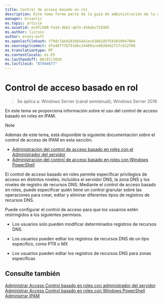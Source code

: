 ```yaml
---
title: Control de acceso basado en rol
description: Este tema forma parte de la guía de administración de la administración de direcciones IP (IPAM) en Windows Server 2016.
manager: brianlic
ms.topic: article
ms.assetid: ecdfc589-fa14-4bb3-ab7e-456ebc719385
ms.author: lizross
author: eross-msft
ms.openlocfilehash: f79dc7ab4283de5ab1ec63861d5f543658947964
ms.sourcegitcommit: dfa48f77b751dbc34409aced628eb2f17c912f08
ms.translationtype: MT
ms.contentlocale: es-ES
ms.lasthandoff: 08/07/2020
ms.locfileid: "87944677"
---
```

# <a name="role-based-access-control"></a>Control de acceso basado en rol

>Se aplica a: Windows Server (canal semianual), Windows Server 2016

En este tema se proporciona información sobre el uso del control de acceso basado en roles en IPAM.

> [!NOTE]
> Además de este tema, está disponible la siguiente documentación sobre el control de acceso de IPAM en esta sección.
>
> -   [Administración del control de acceso basado en roles con el Administrador del servidor](../../technologies/ipam/Manage-Role-Based-Access-Control-with-Server-Manager.md)
> -   [Administración del control de acceso basado en roles con Windows PowerShell](../../technologies/ipam/Manage-Role-Based-Access-Control-with-Windows-PowerShell.md)

El control de acceso basado en roles permite especificar privilegios de acceso en distintos niveles, incluidos el servidor DNS, la zona DNS y los niveles de registro de recursos DNS.
Mediante el control de acceso basado en roles, puede especificar quién tiene un control granular sobre las operaciones para crear, editar y eliminar diferentes tipos de registros de recursos DNS.

Puede configurar el control de acceso para que los usuarios estén restringidos a los siguientes permisos.

-   Los usuarios solo pueden modificar determinados registros de recursos DNS.

-   Los usuarios pueden editar los registros de recursos DNS de un tipo específico, como PTR o MX

-   Los usuarios pueden editar los registros de recursos DNS para zonas específicas

## <a name="see-also"></a>Consulte también
[Administrar Access Control basado en roles con administrador del servidor](../../technologies/ipam/Manage-Role-Based-Access-Control-with-Server-Manager.md) 
 [Administrar Access Control basado en roles con Windows PowerShell](../../technologies/ipam/Manage-Role-Based-Access-Control-with-Windows-PowerShell.md) 
 [Administrar IPAM](Manage-IPAM.md)



